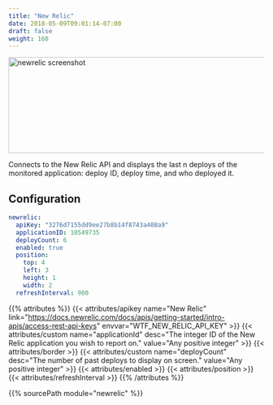 ```yaml
---
title: "New Relic"
date: 2018-05-09T09:01:14-07:00
draft: false
weight: 160
---
```


<img class="screenshot" src="/imgs/modules/newrelic.png" width="640" height="189" alt="newrelic screenshot" class="clearfix" />

Connects to the New Relic API and displays the last n deploys of the
monitored application: deploy ID, deploy time, and who deployed it.

## Configuration

```yaml
newrelic:
  apiKey: "3276d7155dd9ee27b8b14f8743a408a9"
  applicationID: 10549735
  deployCount: 6
  enabled: true
  position:
    top: 4
    left: 3
    height: 1
    width: 2
  refreshInterval: 900
```
{{% attributes %}}
  {{< attributes/apikey name="New Relic" link="https://docs.newrelic.com/docs/apis/getting-started/intro-apis/access-rest-api-keys" envvar="WTF_NEW_RELIC_API_KEY" >}}
  {{< attributes/custom name="applicationId" desc="The integer ID of the New Relic application you wish to report on." value="Any positive integer" >}}
  {{< attributes/border >}}
  {{< attributes/custom name="deployCount" desc="The number of past deploys to display on screen." value="Any positive integer" >}}
  {{< attributes/enabled >}}
  {{< attributes/position >}}
  {{< attributes/refreshInterval >}}
{{% /attributes %}}

{{% sourcePath module="newrelic" %}}